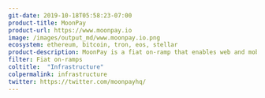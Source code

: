 ```yaml
---
git-date: 2019-10-18T05:58:23-07:00
product-title: MoonPay
product-url: https://www.moonpay.io
image: /images/output_md/www.moonpay.io.png
ecosystem: ethereum, bitcoin, tron, eos, stellar
product-description: MoonPay is a fiat on-ramp that enables web and mobile developers to let their users purchase virtual currencies using credit card.
filter: Fiat on-ramps
coltitle:  "Infrastructure"
colpermalink: infrastructure
twitter: https://twitter.com/moonpayhq/
---
```


